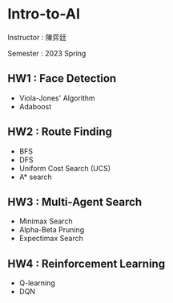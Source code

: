 # Intro-to-AI

Instructor : 陳弈廷

Semester : 2023 Spring

## HW1 : Face Detection
- Viola-Jones' Algorithm
- Adaboost

## HW2 : Route Finding
- BFS
- DFS
- Uniform Cost Search (UCS)
- A* search

## HW3 : Multi-Agent Search
- Minimax Search
- Alpha-Beta Pruning
- Expectimax Search

## HW4 : Reinforcement Learning
- Q-learning
- DQN